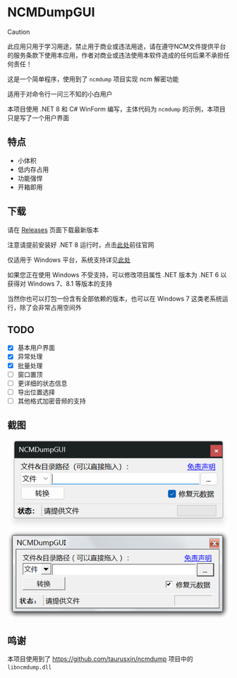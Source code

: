 # NCMDumpGUI

> [!CAUTION]
> 此应用只用于学习用途，禁止用于商业或违法用途，请在遵守NCM文件提供平台的服务条款下使用本应用，作者对商业或违法使用本软件造成的任何后果不承担任何责任！

这是一个简单程序，使用到了 `ncmdump` 项目实现 ncm 解密功能

适用于对命令行一问三不知的小白用户

本项目使用 .NET 8 和 C# WinForm 编写，主体代码为 `ncmdump` 的示例，本项目只是写了一个用户界面

## 特点

- 小体积
- 低内存占用
- 功能强悍
- 开箱即用

## 下载

请在 [Releases](https://github.com/WhatDamon/NCMDumpGUI/releases) 页面下载最新版本

注意请提前安装好 .NET 8 运行时，点击[此处](https://windows.net)前往官网

仅适用于 Windows 平台，系统支持详见[此处](https://github.com/dotnet/core/blob/main/release-notes/8.0/supported-os.md#Windows)

如果您正在使用 Windows 不受支持，可以修改项目属性 .NET 版本为 .NET 6 以获得对 Windows 7、8.1 等版本的支持

当然你也可以打包一份含有全部依赖的版本，也可以在 Windows 7 这类老系统运行，除了会非常占用空间外

## TODO

- [x] 基本用户界面
- [x] 异常处理
- [x] 批量处理
- [ ] 窗口置顶
- [ ] 更详细的状态信息
- [ ] 导出位置选择
- [ ] 其他格式加密音频的支持

## 截图

![在 Windows 11 上运行](/screenshots/Windows11.png)
![在 Windows 7 上运行](/screenshots/Windows7.png)

## 鸣谢

本项目使用到了 https://github.com/taurusxin/ncmdump 项目中的 `libncmdump.dll`